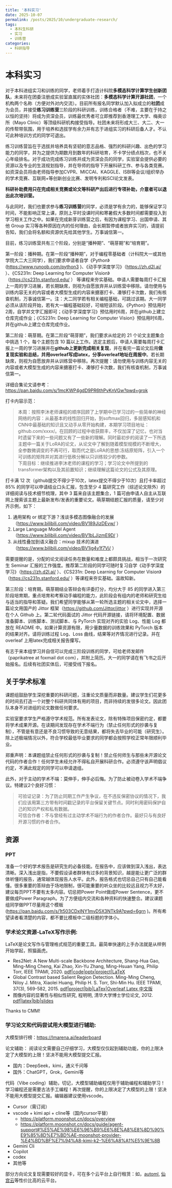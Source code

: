 ```yaml
---
title: '本科实习'
date: 2025-10-07
permalink: /posts/2025/10/undergraduate-research/
tags:
  - 本科生科研
  - 实习
  - 训练营
categories:
  - 科研指导
---
```


# 本科实习

对于本科进组实习和训练的同学，老师着手打造计科院**多模态科学计算学生创新团队**，未来将在团委注册成实验室直属的实体社团：**多模态科学计算开源社团**，一个机构两个名称（方便对外对内交流）。目前所有报名同学默认加入拟成立的**社团**成为会员，并接受**练习训练营**三阶段的科研训练，训练合格者（不难，主要在于持之以恒的坚持）将成为资深会员，训练最优秀者可立即推荐到香港理工大学、梅奥诊所（Mayo Clinic）等顶级科研机构接受指导。社团未来将形成大三、大二、大一的传帮带氛围，用于培养和选拔学有余力并有志于进组实习的科研后备人才。不认可此种培训方式的同学可退出。

练习训练营旨在于选拔并培养具有坚韧的意志品格、强烈的科研兴趣、出色的学习能力的同学，并为之提供为期数月到数年的科研培育，不卡学分绩点档次，也不关心年级排名。对于成功完成练习训练并成为资深会员的同学，实验室会提供必要的资源以及专业的生涯规划指导，并在导师的指导下开展科研工作、参与各类竞赛。如资深会员将由老师指导参加CVPR、MICCAI、KAGGLE、ISBI等会议/组织举办的学术竞赛、互联网+等创新创业比赛、发明专利和SCI论文发表。

**科研补助费用只在完成相关竞赛或论文等科研产出后进行专项补助，介意者可以退出此次培训营。**

与此同时，我们也要求参与**练习训练营**的同学，必须是学有余力的，能够保证学习时间，不能影响正常上课，原则上平时没课时间和寒暑假大多数时间都需要投入到学习相关工作之中。如果在完成新芽训练营之后，有因为课程学习、出国申请、其他 Group 实习等各种原因在内的任何理由，会长期暂停或者放弃实习的，请提前告知，我们会将名额和资源优先给其他学生。万事诚信第一。

目前，练习训练营共有三个阶段，分别是“播种期”、“萌芽期”和“培育期”。

第一阶段：播种期。在第一阶段“播种期”，对于编程零基础者（计科院大一或其他学院大二大三同学），我们要求申请者自学《Python》(https://www.runoob.com/python3 )、《动手学深度学习》（https://zh.d2l.ai/ ）、《CS231n: Deep Learning for Computer Vision》（https://cs231n.stanford.edu/ ） 等课程来夯实基础。申请人需要每周打卡汇报上一周的学习进展，若长期缺席，则视为自愿放弃并从训练营中移除。请勿使用与训练内容无关的内容或者大模型生成的内容来搪塞打卡、凑够打卡次数，我们有核查机制，万事诚信第一。注：大二同学若有相关编程基础，可跳过该期。大一同学必须从该阶段开始，若有大一编程基础较好，可缩短该阶段。《Python》预估用时2周，自学并文字汇报即可；《动手学深度学习》预估用时6周，并在github上建立仓库完成作业；《CS231n: Deep Learning for Computer Vision》预估用时6周，并在github上建立仓库完成作业。

第二阶段：萌芽期。在第二阶段“萌芽期”，我们要求从给定的 21 个论文主题集合中挑选 1 个，每个主题包含 10 篇以上工作。选定主题后，申请人需要每周打卡汇报上一周的学习进展并在**github上更新完成相关复现**，并在看完一篇论文后用**做复现实验和总结，并用overleaf写成latex，分享overleaf地址在周报中**。若长期缺席，则视为自愿放弃并从训练营中移除。再次提醒：请勿使用与训练内容无关的内容或者大模型生成的内容来搪塞打卡、凑够打卡次数，我们有核查机制，万事诚信第一。

详细合集论文请参考：https://pan.baidu.com/s/1mcKWP4gdD9PR6thPvKnVGw?pwd=grok

打卡内容示范：

> 本周：按照李沐老师课程的顺序回顾了上学期中已学习过的一些简单的神经网络的内容：从最基本的线性回归开始，到softmax回归，多层感知机和CNN中最基础的知识且又动手从零开始构建，本期学习项目地址：github.com/xxxx/。在回顾的过程中收获颇丰，不仅加深了记忆，也对当时遗留下来的一些问题又有了一些新的理解。同时最初步的阅读了一下所选主题中一篇关于LoRA的论文，从论文中了解到随着模型规模的不断增大，全参数微调变的不再可行，取而代之是LoRA的思想:冻结原矩阵，引入一个可训练的矩阵并对其进行低秩分解以只训练较少的参数。   
> 下周目标：继续推进李沐老师的课程的学习；学习论文中所提到的transformer架构以及其前置知识；继续理解这篇论文的公式及其原理。

打卡满 12 次（github提交不得少于10次，latex提交不得少于10次）且打卡率超过 85% 的同学可以申请结业口头汇报，包含至少 4 篇研究工作（综述论文除外）的详细阅读与技术细节梳理，其中 3 篇来自该主题集合，1 篇可由申请人自主从互联网上搜索该主题上最新发布/发表的重要论文。萌芽期结题汇报的质量，请至少对齐示例，如下：

1. 通用架构 or 绑定下游？浅谈多模态图像融合的发展（https://www.bilibili.com/video/BV189JizDEvw/ ）
2. Large Language Model Agent（https://www.bilibili.com/video/BV1bLJizmE9D/ ）
3. 从线性叠加到语义融合：mixup 技术的演进（https://www.bilibili.com/video/BV1jg4y1f7Vj/ ）

需要提醒的是，分配的论文阅读任务在数量和难度上都颇具挑战，相当于一次研究生 Seminar 汇报的工作强度。推荐第二阶段的同学可随时复习自学《动手学深度学习》（https://zh.d2l.ai/ ）、《CS231n: Deep Learning for Computer Vision》（https://cs231n.stanford.edu/ ）等课程来夯实基础。温故知新。

第三阶段：培育期。萌芽期结业答辩会有评委打分，均分大于 85 的同学进入第三阶段培育期，重点培育和考察动手编程的能力，此阶段会有组内的老师和研究生给与适当的指导和答疑。我们希望同学能够从第一轮所选主题的相关论文中，选择一篇论文用国产的 Jittor 框架（https://github.com/Jittor/jittor ）进行实现并开源在个人 Github 上。第二轮代码面试的 Jittor 代码开源链接，请将环境配置、数据准备脚本、训练脚本、测试脚本、与 PyTorch 实现对齐的实验 Log、性能 Log 都放在 README 中。如果计算资源有限，用少量数据的训练效果和 PyTorch 版本的结果对齐。请将训练过程 Log、Loss 曲线，结果等对齐情况进行记录。并在overleaf 上用latex完成相关报告攥写。

有志于来本组学习并自信可以完成三阶段训练的同学，可给老师发邮件（paprikatree at foxmail dot com），并附上简历。大一的同学请在有飞书之后开始报名。后续有社团实体后，可接受线下报名。

##  关于学术标准
课题组鼓励学生深挖重要的科研问题，注重论文质量而非数量。建议学生们花更多的时间去打造一个对整个科研共同体有用的项目，而非持续的发很多论文。因此团队本身不对进组的论文数做任何要求。

实验室要求学生严格遵守学术规范。所有发表论文，除有特殊项目保密约定，都要将学术成果开源。在读期间发现存在学术不端行为（禁止任何形式的抄袭与复制），不管是有意还是不良习惯导致的无意结果，都将失去毕业的可能（研究生）。除上述极端情况以外，符合学校最低毕业要求的同学都会按照学校正常年限顺利毕业。

郑重声明：本课题组禁止任何形式的抄袭与复制！禁止任何师生与那些未开源论文代码的作者合作！任何学生未经允许不得私自开展科研合作。必须遵守该声明倡议约定，不满此规定的同学可以申请退组。

此外，对于主动的学术不端：莫伸手，伸手必后悔。为了防止被动卷入学术不端争议。特建议2个良好习惯：
> 可验证记录：为了防止同期工作产生争议，在不违反保密协议的情况下，我们应该用第三方带有时间戳记录的平台保留关键节点。同时利用密码保护自己的知识产权和私有数据。  
> 可信合作者：不与曾经有过主动学术不端行为的作者合作。最好只与有良好开源习惯的作者合作。

## 资源
### PPT
准备一个好的学术报告是研究生的必备技能。在报告中，应该做到深入浅出，表达清晰。深入浅出是指，不要假设读者群体有过多的背景知识，越是能让更广泛的群体听懂的报告，通常越体现报告人水平。此外，报告格式也切忌自己只有自己能看懂。很多重要的答辩由于场地限制，很可能重要的听众坐的比较远且视力不太好，建议每页PPT不要有太多内容。切忌把Power Point做成Power Sentence，更不要做成Power Paragraph。为了方便组内交流和各种资料的快速整合。建议课题组同学做PPT尽量用这个模板(https://pan.baidu.com/s/1t503CDxlNY1mvD5X3NTk9A?pwd=6grn )。所有希望读者看清楚的内容，都不要比模板中二级标题的字体小。

### 学术论文资源-LaTeX写作示例:
LaTeX是论文写作与管理格式规范的重要工具。最简单快速的上手办法就是从样例开始学起，照猫画虎。
- Res2Net: A New Multi-scale Backbone Architecture, Shang-Hua Gao, Ming-Ming Cheng, Kai Zhao, Xin-Yu Zhang, Ming-Hsuan Yang, Philip Torr, IEEE TPAMI, 2020. [pdf](http://mftp.mmcheng.net/Papers/19pami_res2net.pdf)|[code](https://github.com/gasvn/Res2Net)|[pptx](http://mftp.mmcheng.net/Papers/20Res2Net.pptx)|[project](https://mmcheng.net/res2net/)|[LaTeX](https://www.overleaf.com/read/zqttbzknmjrz)
- Global Contrast based Salient Region Detection. Ming-Ming Cheng, Niloy J. Mitra, Xiaolei Huang, Philip H. S. Torr, Shi-Min Hu. IEEE TPAMI, 37(3), 569-582, 2015.  [pdf](https://mmcheng.net/mftp/Papers/SaliencyTPAMI.pdf)|[project](https://mmcheng.net/SalObj/)|[bib](https://mmcheng.net/mftp/Papers/SaliencyObj.txt)|[LaTex](https://www.overleaf.com/read/tmckznsgbknh)|[Overleaf Latex 中文版](https://www.overleaf.com/read/rzdpjzqwkdwb) 
- 图像内容的显著性与相似性研究, 程明明, 清华大学博士学位论文, 2012.  [pdf](https://mmcheng.net/mftp/Papers/CmmPhdThesis.pdf)|[latex](https://mmcheng.net/mftp/Papers/CmmThesisLatex.zip)|[bib](https://mmcheng.net/mftp/Papers/CmmPhdThesis.txt)|[slides](http://mftp.mmcheng.net/Reports/2020CmmPhD.pptx)

Thanks to CMM!

### 学习论文和代码尝试用大模型进行**辅助**:
大模型排行榜：https://lmarena.ai/leaderboard

论文辅助：
阅读论文需要自己仔细学习，大模型仅仅起到辅助功能，你的上限决定了大模型的上限！坚决不能用大模型提交汇报。
- 国内：DeepSeek，kimi，通义千问等
- 国外：ChatGPT，Grok，Gemini等

代码（Vibe coding）辅助，切记，大模型辅助编程仅用于辅助编程和辅助学习！学习编程还是需要古法手工编程！再次提醒，你的上限决定了大模型的上限！坚决不能用大模型提交汇报。编辑器建议使用vscode。
- Cursor（需订阅）
- vscode + kimi api + cline等（国内cursor平替）
    - https://platform.moonshot.cn/docs/overview
    - https://platform.moonshot.cn/docs/guide/agent-support#%E5%AE%98%E6%96%B9%E6%8E%A8%E8%8D%90%E9%85%8D%E7%BD%AE-moonshot-provider-%E4%BD%BF%E7%94%A8-kimi-k2-%E6%A8%A1%E5%9E%8B
- Gemini Cli
- Copilot
- codex
- 其他等

部分方向论文复现需要较好的显卡，可在多个云平台上自行租赁：如，[automl](www.autodl.com), [仙宫云](https://www.xiangongyun.com/)等性价比高的云平台。
